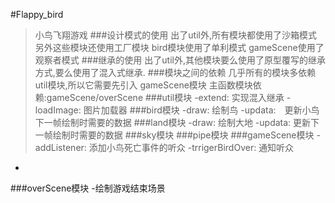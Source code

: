 #Flappy_bird
>小鸟飞翔游戏
###设计模式的使用
>出了util外,所有模块都使用了沙箱模式
另外这些模块还使用工厂模块
bird模块使用了单利模式
gameScene使用了观察者模式
###继承的使用
>出了util外,其他模块要么使用了原型覆写的继承方式,要么使用了混入式继承.
###模块之间的依赖
>几乎所有的模块多依赖util模块,所以它需要先引入
gameScene模块
主函数模块依赖:gameScene/overScene
###util模块
-extend: 实现混入继承
-loadImage: 图片加载器
###bird模块
-draw: 绘制鸟
-updata:　更新小鸟下一帧绘制时需要的数据
###land模块
-draw: 绘制大地
-updata: 更新下一帧绘制时需要的数据
###sky模块
###pipe模块
###gameScene模块
-addListener: 添加小鸟死亡事件的听众
-trrigerBirdOver: 通知听众
-
###overScene模块
-绘制游戏结束场景













